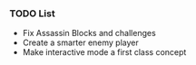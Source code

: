 ### TODO List
- Fix Assassin Blocks and challenges
- Create a smarter enemy player
- Make interactive mode a first class concept